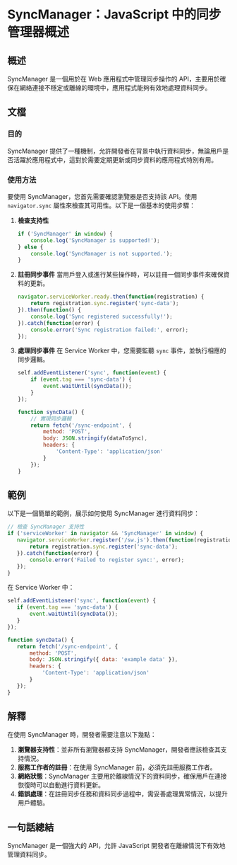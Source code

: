 <!--
Meta Description: # SyncManager：JavaScript 中的同步管理器概述 ## 概述 SyncManager 是一個用於在 Web 應用程式中管理同步操作的 API，主要用於確保在網絡連接不穩定或離線的環境中，應用程式能夠有效地處理資料同步。 ## 文檔 ### 目的 SyncManager 提供了一種...
Meta Keywords: syncmanager, sync, function, javascript, data
-->

# SyncManager：JavaScript 中的同步管理器概述

## 概述
SyncManager 是一個用於在 Web 應用程式中管理同步操作的 API，主要用於確保在網絡連接不穩定或離線的環境中，應用程式能夠有效地處理資料同步。

## 文檔
### 目的
SyncManager 提供了一種機制，允許開發者在背景中執行資料同步，無論用戶是否活躍於應用程式中，這對於需要定期更新或同步資料的應用程式特別有用。

### 使用方法
要使用 SyncManager，您首先需要確認瀏覽器是否支持該 API。使用 `navigator.sync` 屬性來檢查其可用性。以下是一個基本的使用步驟：

1. **檢查支持性**
   ```javascript
   if ('SyncManager' in window) {
       console.log('SyncManager is supported!');
   } else {
       console.log('SyncManager is not supported.');
   }
   ```

2. **註冊同步事件**
   當用戶登入或進行某些操作時，可以註冊一個同步事件來確保資料的更新。
   ```javascript
   navigator.serviceWorker.ready.then(function(registration) {
       return registration.sync.register('sync-data');
   }).then(function() {
       console.log('Sync registered successfully!');
   }).catch(function(error) {
       console.error('Sync registration failed:', error);
   });
   ```

3. **處理同步事件**
   在 Service Worker 中，您需要監聽 `sync` 事件，並執行相應的同步邏輯。
   ```javascript
   self.addEventListener('sync', function(event) {
       if (event.tag === 'sync-data') {
           event.waitUntil(syncData());
       }
   });

   function syncData() {
       // 實現同步邏輯
       return fetch('/sync-endpoint', {
           method: 'POST',
           body: JSON.stringify(dataToSync),
           headers: {
               'Content-Type': 'application/json'
           }
       });
   }
   ```

## 範例
以下是一個簡單的範例，展示如何使用 SyncManager 進行資料同步：

```javascript
// 檢查 SyncManager 支持性
if ('serviceWorker' in navigator && 'SyncManager' in window) {
   navigator.serviceWorker.register('/sw.js').then(function(registration) {
       return registration.sync.register('sync-data');
   }).catch(function(error) {
       console.error('Failed to register sync:', error);
   });
}
```

在 Service Worker 中：

```javascript
self.addEventListener('sync', function(event) {
   if (event.tag === 'sync-data') {
       event.waitUntil(syncData());
   }
});

function syncData() {
   return fetch('/sync-endpoint', {
       method: 'POST',
       body: JSON.stringify({ data: 'example data' }),
       headers: {
           'Content-Type': 'application/json'
       }
   });
}
```

## 解釋
在使用 SyncManager 時，開發者需要注意以下幾點：

1. **瀏覽器支持性**：並非所有瀏覽器都支持 SyncManager，開發者應該檢查其支持情況。
2. **服務工作者的註冊**：在使用 SyncManager 前，必須先註冊服務工作者。
3. **網絡狀態**：SyncManager 主要用於離線情況下的資料同步，確保用戶在連接恢復時可以自動進行資料更新。
4. **錯誤處理**：在註冊同步任務和資料同步過程中，需妥善處理異常情況，以提升用戶體驗。

## 一句話總結
SyncManager 是一個強大的 API，允許 JavaScript 開發者在離線情況下有效地管理資料同步。